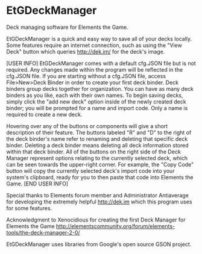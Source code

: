 # EtGDeckManager
Deck managing software for Elements the Game.

EtGDeckManager is a quick and easy way to save all of your decks locally. 
Some features require an internet connection, such as using the "View Deck" button which queries http://dek.im/ for the deck's image.

[USER INFO]
EtGDeckManager comes with a default cfg.JSON file but is not required. Any changes made within the program will be reflected in the cfg.JSON file. If you are starting without a cfg.JSON file, access File>New>Deck Binder in order to create your first deck binder. Deck binders group decks together for organization. You can have as many deck binders as you like, each with their own names. To begin saving decks, simply click the "add new deck" option inside of the newly created deck binder; you will be prompted for a name and import code. Only a name is required to create a new deck.

Hovering over any of the buttons or components will give a short description of their feature. The buttons labeled "R" and "D" to the right of the deck binder's name refer to renaming and deleting that specific deck binder. Deleting a deck binder means deleting all deck information stored within that deck binder. All of the buttons on the right side of the Deck Manager represent options relating to the currently selected deck, which can be seen towards the upper-right corner. For example, the "Copy Code" button will copy the currently selected deck's import code into your system's clipboard, ready for you to then paste that code into Elements the Game.
[END USER INFO]

Special thanks to Elements forum member and Administrator Antiaverage for developing the extremely helpful http://dek.im which this program uses for some features.

Acknowledgment to Xenocidious for creating the first Deck Manager for Elements the Game <http://elementscommunity.org/forum/elements-tools/the-deck-manager-2-0/>

EtGDeckManager uses libraries from Google's open source GSON project.
